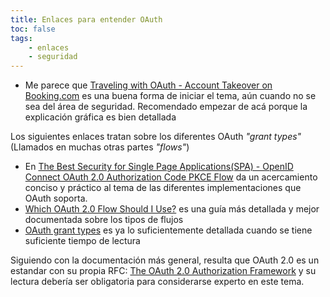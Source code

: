 ```yaml
---
title: Enlaces para entender OAuth
toc: false
tags:
    - enlaces
    - seguridad
---
```


* Me parece que [Traveling with OAuth - Account Takeover on Booking.com](https://salt.security/blog/traveling-with-oauth-account-takeover-on-booking-com) es una buena forma de iniciar el tema, aún cuando no se sea del área de seguridad. Recomendado empezar de acá porque la explicación gráfica es bien detallada

Los siguientes enlaces tratan sobre los diferentes OAuth *"grant types"* (Llamados en muchas otras partes *"flows"*)
* En [The Best Security for Single Page Applications(SPA) - OpenID Connect OAuth 2.0 Authorization Code PKCE Flow](https://dev.to/kdhttps/the-best-security-for-single-page-applications-spa-openid-connect-oauth-2-0-authorization-code-pkce-flow-544p) da un acercamiento conciso y práctico al tema de las diferentes implementaciones que OAuth soporta. 
* [Which OAuth 2.0 Flow Should I Use?](https://auth0.com/docs/get-started/authentication-and-authorization-flow/which-oauth-2-0-flow-should-i-use) es una guía más detallada y mejor documentada sobre los tipos de flujos
* [OAuth grant types](https://portswigger.net/web-security/oauth/grant-types) es ya lo suficientemente detallada cuando se tiene suficiente tiempo de lectura

Siguiendo con la documentación más general, resulta que OAuth 2.0 es un estandar con su propia RFC: [The OAuth 2.0 Authorization Framework](https://datatracker.ietf.org/doc/html/rfc6749) y su lectura debería ser obligatoria para considerarse experto en este tema.
